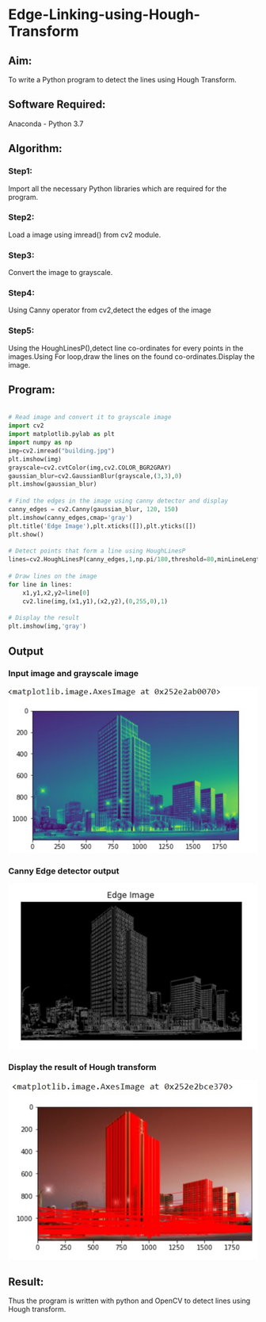# Edge-Linking-using-Hough-Transform
## Aim:
To write a Python program to detect the lines using Hough Transform.

## Software Required:
Anaconda - Python 3.7

## Algorithm:
### Step1:
Import all the necessary Python libraries which are required for the program.

### Step2:
Load a image using imread() from cv2 module.

### Step3:
Convert the image to grayscale.

### Step4:
Using Canny operator from cv2,detect the edges of the image

### Step5:
Using the HoughLinesP(),detect line co-ordinates for every points in the images.Using For loop,draw the lines on the found co-ordinates.Display the image.

## Program:
```Python

# Read image and convert it to grayscale image
import cv2
import matplotlib.pylab as plt
import numpy as np
img=cv2.imread("building.jpg")
plt.imshow(img)
grayscale=cv2.cvtColor(img,cv2.COLOR_BGR2GRAY)
gaussian_blur=cv2.GaussianBlur(grayscale,(3,3),0)
plt.imshow(gaussian_blur)

# Find the edges in the image using canny detector and display
canny_edges = cv2.Canny(gaussian_blur, 120, 150)
plt.imshow(canny_edges,cmap='gray')
plt.title('Edge Image'),plt.xticks([]),plt.yticks([])
plt.show()

# Detect points that form a line using HoughLinesP
lines=cv2.HoughLinesP(canny_edges,1,np.pi/180,threshold=80,minLineLength=10,maxLineGap=250)

# Draw lines on the image
for line in lines:
    x1,y1,x2,y2=line[0]
    cv2.line(img,(x1,y1),(x2,y2),(0,255,0),1)

# Display the result
plt.imshow(img,'gray')

```
## Output

### Input image and grayscale image
![](./ot1.jpg)
### Canny Edge detector output
![](./ot2.jpg)

### Display the result of Hough transform
![](./ot3.jpg)

## Result:
Thus the program is written with python and OpenCV to detect lines using Hough transform. 
